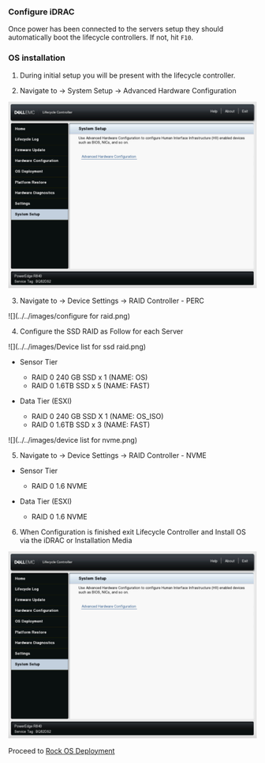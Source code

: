 ### Configure iDRAC

Once power has been connected to the servers setup they should automatically boot the lifecycle controllers. If not, hit `F10`.

### OS installation

1. During initial setup you will be present with the lifecycle controller.

2. Navigate to -> System Setup -> Advanced Hardware Configuration


![](../../images/lifecyclecontroller.png)

3. Navigate to -> Device Settings -> RAID Controller - PERC



![](../../images/configure for raid.png)

4. Configure the SSD RAID as Follow for each Server

![](../../images/Device list for ssd raid.png)

  - Sensor Tier
    - RAID 0 240 GB SSD x 1 (NAME: OS)
    - RAID 0 1.6TB SSD x 5 (NAME: FAST)

  - Data Tier (ESXI)
    - RAID 0 240 GB SSD X 1 (NAME: OS_ISO)
    - RAID 0 1.6TB SSD x 3 (NAME: FAST)


![](../../images/device list for nvme.png)

5. Navigate to -> Device Settings -> RAID Controller - NVME
  - Sensor Tier
    - RAID 0 1.6 NVME

  - Data Tier (ESXI)
    - RAID 0 1.6 NVME

6. When Configuration is finished exit Lifecycle Controller and Install OS via the iDRAC or Installation Media

![](../../images/lifecyclecontroller.png)


Proceed to [Rock OS Deployment](rocknsm/README.md)

